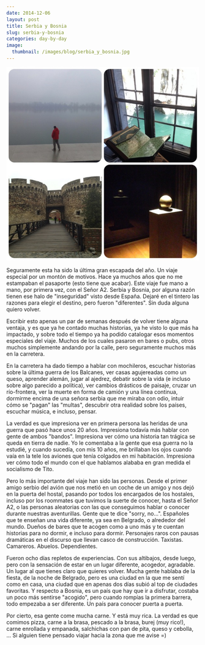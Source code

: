 ```yaml
---
date: 2014-12-06
layout: post
title: Serbia y Bosnia
slug: serbia-y-bosnia
categories: day-by-day
image:
  thumbnail: /images/blog/serbia_y_bosnia.jpg
---
```

[![Serbia y Bosnia](/images/blog/serbia_y_bosnia.jpg)](/images/blog/serbia_y_bosnia.jpg)

Seguramente esta ha sido la última gran escapada del año. Un viaje especial por un montón de motivos. Hace ya muchos años que no me estampaban el pasaporte (esto tiene que acabar). Este viaje fue mano a mano, por primera vez, con el Señor A2. Serbia y Bosnia, por alguna razón tienen ese halo de "inseguridad" visto desde España. Dejaré en el tintero las razones para elegir el destino, pero fueron "diferentes". Sin duda alguna quiero volver.

Escribir esto apenas un par de semanas después de volver tiene alguna ventaja, y es que ya he contado muchas historias, ya he visto lo que más ha impactado, y sobre todo el tiempo ya ha podido catalogar esos momentos especiales del viaje. Muchos de los cuales pasaron en bares o pubs, otros muchos simplemente andando por la calle, pero seguramente muchos más en la carretera.

En la carretera ha dado tiempo a hablar con mochileros, escuchar historias sobre la última guerra de los Balcanes, ver casas agujereadas como un queso, aprender alemán, jugar al ajedrez, debatir sobre la vida (e incluso sobre algo parecido a política), ver cambios drásticos de paisaje, cruzar un río-frontera, ver la muerte en forma de camión y una línea continua, dormirme encima de una señora serbia que me miraba con odio, intuir cómo se "pagan" las "multas", descubrir otra realidad sobre los países, escuchar música, e incluso, pensar.

La verdad es que impresiona ver en primera persona las heridas de una guerra que pasó hace unos 20 años. Impresiona todavía más hablar con gente de ambos "bandos". Impresiona ver cómo una historia tan trágica se queda en tierra de nadie. Yo le comentaba a la gente que esa guerra no la estudié, y cuando sucedía, con mis 10 años, me brillaban los ojos cuando vaía en la tele los aviones que tenía colgados en mi habitación. Impresiona ver cómo todo el mundo con el que hablamos alababa en gran medida el socialismo de Tito.

Pero lo más importante del viaje han sido las personas. Desde el primer amigo serbio del avión que nos metió en un coche de un amigo y nos dejó en la puerta del hostal, pasando por todos los encargados de los hostales, incluso por los roommates que tuvimos la suerte de conocer, hasta el Señor A2, o las personas aleatorias con las que conseguimos hablar o conocer durante nuestras aventurillas. Gente que te dice "sorry, no...". Españoles que te enseñan una vida diferente, ya sea en Belgrado, o alrededor del mundo. Dueños de bares que te acogen como a uno más y te cuentan historias para no dormir, e incluso para dormir. Personajes raros con pausas dramáticas en el discurso que llevan casco de construcción. Taxistas. Camareros. Abuelos. Dependientes.

Fueron ocho días repletos de experiencias. Con sus altibajos, desde luego, pero con la sensación de estar en un lugar diferente, acogedor, agradable. Un lugar al que tienes claro que quieres volver. Mucha gente hablaba de la fiesta, de la noche de Belgrado, pero es una ciudad en la que me sentí como en casa, una ciudad que en apenas dos días subió al top de ciudades favoritas. Y respecto a Bosnia, es un país que hay que ir a disfrutar, costaba un poco más sentirse "acogido", pero cuando rompías la primera barrera, todo empezaba a ser diferente. Un país para conocer puerta a puerta.

Por cierto, esa gente come mucha carne. Y está muy rica. La verdad es que comimos pizza, carne a la brasa, pescado a la brasa, burej (muy rico!), carne enrollada y empanada, salchichas con pan de pita, queso y cebolla, ... Si alguien tiene pensado viajar hacia la zona que me avise =)
